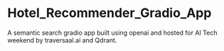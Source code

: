 # Hotel_Recommender_Gradio_App
A semantic search gradio app built using openai and hosted for AI Tech weekend by traversaal.ai and Qdrant.
